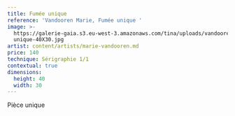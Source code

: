 ```yaml
---
title: Fumée unique
reference: 'Vandooren Marie, Fumée unique '
image: >-
  https://galerie-gaia.s3.eu-west-3.amazonaws.com/tina/uploads/vandooren-marie/galerie-gaia-vandooren-marie-fumee
  unique-40X30.jpg
artist: content/artists/marie-vandooren.md
price: 140
technique: Sérigraphie 1/1
contextual: true
dimensions:
  height: 40
  width: 30
---
```


Pièce unique
